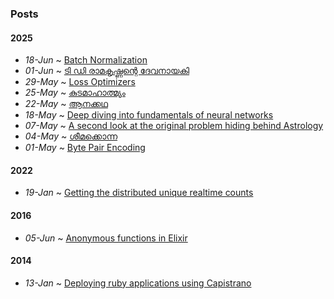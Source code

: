 ### Posts

#### 2025

-   _18-Jun_ ~ [Batch Normalization](#batch-normalization.md)
-   _01-Jun_ ~ [ടി ഡി രാമകൃഷ്ണന്റെ ദേവനായകി](#devanayaki.md)
-   _29-May_ ~ [Loss Optimizers](#nn-optimizers.md)
-   _25-May_ ~ [കുടമാഹാത്മ്യം](#kuda.md)
-   _22-May_ ~ [ആനക്കഥ](#aanakkadha.md)
-   _18-May_ ~ [Deep diving into fundamentals of neural networks](#nn-fundamentals-deepdive.md)
-   _07-May_ ~ [A second look at the original problem hiding behind Astrology](#astrology.md)
-   _04-May_ ~ [ശീമക്കൊന്ന](#sheemakonna.md)
-   _01-May_ ~ [Byte Pair Encoding](#byte-pair-encoding.md)

#### 2022

-   _19-Jan_ ~ [Getting the distributed unique realtime counts](#unique-counts-using-hyperloglog.md)

#### 2016

-   _05-Jun_ ~ [Anonymous functions in Elixir](#anonymous-functions-in-elixir.md)

#### 2014

-   _13-Jan_ ~ [Deploying ruby applications using Capistrano](#capistrano.md)
